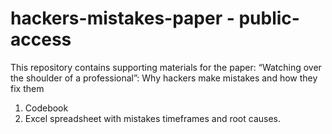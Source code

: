 # hackers-mistakes-paper - public-access
This repository contains supporting materials for the paper: “Watching over the shoulder of a professional”: Why hackers make mistakes and how they fix them

  1. Codebook
  2. Excel spreadsheet with mistakes timeframes and root causes.
